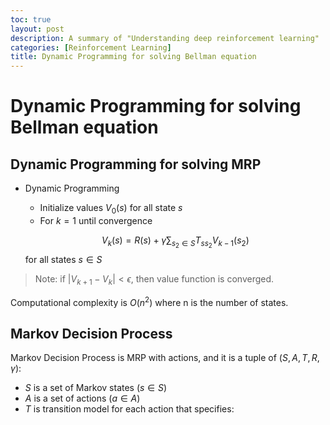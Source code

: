 ```yaml
---
toc: true
layout: post
description: A summary of "Understanding deep reinforcement learning"
categories: [Reinforcement Learning]
title: Dynamic Programming for solving Bellman equation
---
```

# Dynamic Programming for solving Bellman equation

## Dynamic Programming for solving MRP

- Dynamic Programming
  - Initialize values $V_0(s)$ for all state $s$
  - For $k=1$ until convergence

  $$ V_k(s) = R(s) + \gamma \sum_{s_2 \in S} T_{s s_2} V_{k-1}(s_2) $$
    for all states $s \in S$

> Note: if $\vert V_{k+1} - V_{k} \vert \lt \epsilon$, then value function is converged.

Computational complexity is $O(n^2)$ where n is the number of states.

## Markov Decision Process
Markov Decision Process is MRP with actions, and it is a tuple of $(S, A, T, R, \gamma)$:
- $S$ is a set of Markov states ($s \in S$)
- $A$ is a set of actions ($a \in A$)
- $T$ is transition model for each action that specifies: